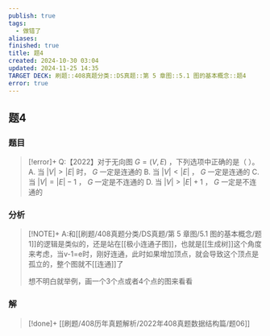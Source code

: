 ```yaml
---
publish: true
tags:
  - 做错了
aliases: 
finished: true
title: 题4
created: 2024-10-30 03:04
updated: 2024-11-25 14:35
TARGET DECK: 刷题::408真题分类::DS真题::第 5 章图::5.1 图的基本概念::题4
error: true
---
```

## 题4
### 题目
> [!error]+
> Q:【2022】对于无向图 $G=(V,E)$ ，下列选项中正确的是（ ）。
> A. 当 $\left| V \right|>\left| E \right|$ 时， $G$ 一定是连通的
> B. 当 $\left| V \right|<\left| E \right|$ ， $G$ 一定是连通的
> C. 当 $\left| V \right|=\left| E \right|-1$ ， $G$ 一定是不连通的
> D. 当 $\left| V \right|>\left| E \right|+1$ ， $G$ 一定是不连通的
### 分析
> [!NOTE]+
> A:和[[刷题/408真题分类/DS真题/第 5 章图/5.1 图的基本概念/题1]]的逻辑是类似的，还是站在[[极小连通子图]]，也就是[[生成树]]这个角度来考虑，当v-1=e时，刚好连通，此时如果增加顶点，就会导致这个顶点是孤立的，整个图就不[[连通]]了
> 
> 想不明白就举例，画一个3个点或者4个点的图来看看
### 解
> [!done]+
> [[刷题/408历年真题解析/2022年408真题数据结构篇/题06]]